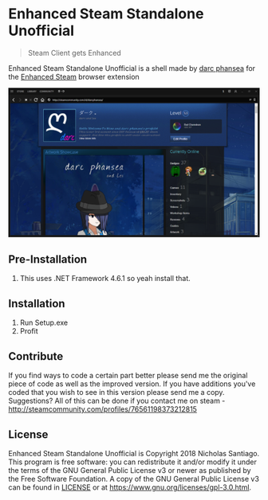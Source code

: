 # Enhanced Steam Standalone Unofficial
> Steam Client gets Enhanced

Enhanced Steam Standalone Unofficial is a shell made by [darc phansea](http://steamcommunity.com/profiles/76561198373212815) for the [Enhanced Steam](https://github.com/jshackles/Enhanced_Steam) browser extension 

![](header.png)

## Pre-Installation

1. This uses .NET Framework 4.6.1 so yeah install that.

## Installation

1. Run Setup.exe
2. Profit

## Contribute

If you find ways to code a certain part better please send me the original piece of code as well as the improved version.
If you have additions you've coded that you wish to see in this version please send me a copy.
Suggestions? All of this can be done if you contact me on steam - http://steamcommunity.com/profiles/76561198373212815

## License

Enhanced Steam Standalone Unofficial is Copyright 2018 Nicholas Santiago.  This program is free software: you can redistribute it and/or modify it under the terms of the GNU General Public License v3 or newer as published by the Free Software Foundation.  A copy of the GNU General Public License v3 can be found in [LICENSE](LICENSE) or at https://www.gnu.org/licenses/gpl-3.0.html.
